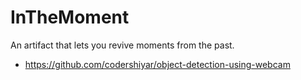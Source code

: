 # InTheMoment
An artifact that lets you revive moments from the past.
- https://github.com/codershiyar/object-detection-using-webcam

